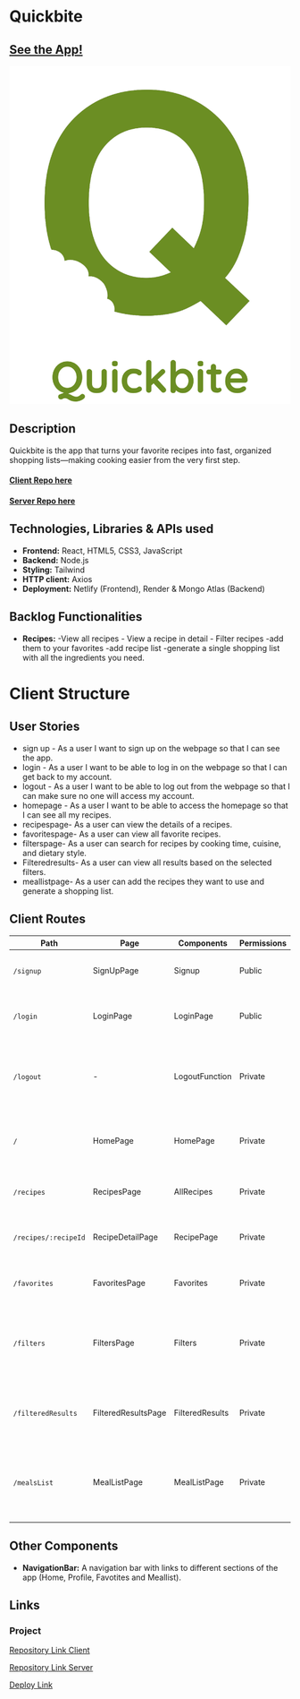 # Quickbite

## [See the App!](https://qbite.netlify.app/)

![Quick bite Logo](./src/assets/images/quick.png)

## Description

Quickbite is the app that turns your favorite recipes into fast, organized shopping lists—making cooking easier from the very first step.

#### [Client Repo here](https://github.com/somorales/quickbite-frontend)

#### [Server Repo here](https://github.com/somorales/quickbite-backend)

## Technologies, Libraries & APIs used

- **Frontend:** React, HTML5, CSS3, JavaScript
- **Backend:** Node.js
- **Styling:** Tailwind
- **HTTP client:** Axios
- **Deployment:** Netlify (Frontend), Render & Mongo Atlas (Backend)

## Backlog Functionalities

- **Recipes:** -View all recipes - View a recipe in detail - Filter recipes -add them to your favorites -add recipe list -generate a single shopping list with all the ingredients you need.

# Client Structure

## User Stories

- sign up - As a user I want to sign up on the webpage so that I can see the app.
- login - As a user I want to be able to log in on the webpage so that I can get back to my account.
- logout - As a user I want to be able to log out from the webpage so that I can make sure no one will access my account.
- homepage - As a user I want to be able to access the homepage so that I can see all my recipes.
- recipespage- As a user can view the details of a recipes.
- favoritespage- As a user can view all favorite recipes.
- filterspage- As a user can search for recipes by cooking time, cuisine, and dietary style.
- Filteredresults- As a user can view all results based on the selected filters.
- meallistpage- As a user can add the recipes they want to use and generate a shopping list.

## Client Routes

| Path                 | Page                | Components      | Permissions | Behavior                                                                |
| -------------------- | ------------------- | --------------- | ----------- | ----------------------------------------------------------------------- |
| `/signup`            | SignUpPage          | Signup          | Public      | Allows users to create an account.                                      |
| `/login`             | LoginPage           | LoginPage       | Public      | Allows users to log in to their account.                                |
| `/logout`            | -                   | LogoutFunction  | Private     | Logs out the user and redirects to the login page.                      |
| `/`                  | HomePage            | HomePage        | Private     | Displays the homepage with a list of all user recipes.                  |
| `/recipes`           | RecipesPage         | AllRecipes      | Private     | Displays a list of all available recipes.                               |
| `/recipes/:recipeId` | RecipeDetailPage    | RecipePage      | Private     | Displays the details of a specific recipe.                              |
| `/favorites`         | FavoritesPage       | Favorites       | Private     | Displays all favorite recipes of the user.                              |
| `/filters`           | FiltersPage         | Filters         | Private     | Allows users to search for recipes by cooking time, cuisine, and style. |
| `/filteredResults`   | FilteredResultsPage | FilteredResults | Private     | Displays all recipes matching the selected filters.                     |
| `/mealsList`         | MealListPage        | MealListPage    | Private     | Allows users to plan meals and generate a shopping list.                |

## Other Components

- **NavigationBar:** A navigation bar with links to different sections of the app (Home, Profile, Favotites and Meallist).

## Links

### Project

[Repository Link Client](https://github.com/somorales/quickbite-frontend)

[Repository Link Server](https://github.com/somorales/quickbite-backend)

[Deploy Link](https://qbite.netlify.app/)
